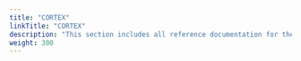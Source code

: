 ```yaml
---
title: "CORTEX"
linkTitle: "CORTEX"
description: "This section includes all reference documentation for the APIs exposed by the {{% ctx %}} platform."
weight: 300
---
```

